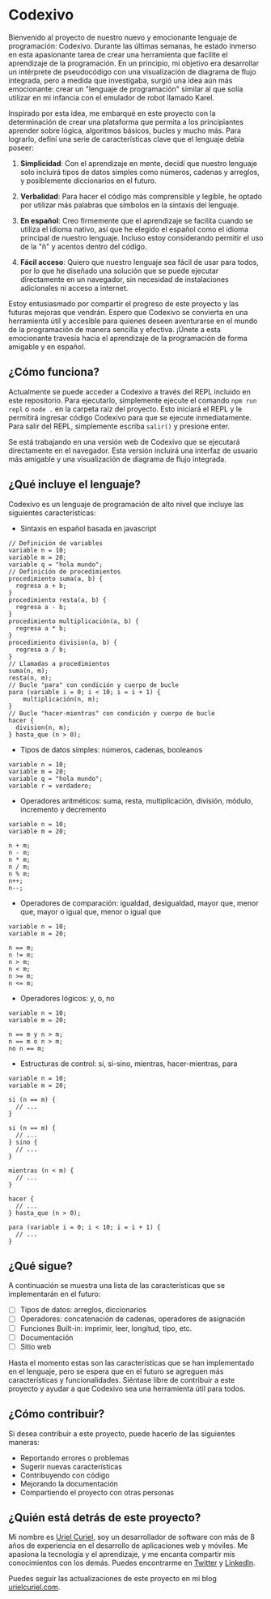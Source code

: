 # Codexivo

Bienvenido al proyecto de nuestro nuevo y emocionante lenguaje de programación: Codexivo. Durante las últimas semanas, he estado inmerso en esta apasionante tarea de crear una herramienta que facilite el aprendizaje de la programación. En un principio, mi objetivo era desarrollar un intérprete de pseudocódigo con una visualización de diagrama de flujo integrada, pero a medida que investigaba, surgió una idea aún más emocionante: crear un "lenguaje de programación" similar al que solía utilizar en mi infancia con el emulador de robot llamado Karel.

Inspirado por esta idea, me embarqué en este proyecto con la determinación de crear una plataforma que permita a los principiantes aprender sobre lógica, algoritmos básicos, bucles y mucho más. Para lograrlo, definí una serie de características clave que el lenguaje debía poseer:

1. **Simplicidad**: Con el aprendizaje en mente, decidí que nuestro lenguaje solo incluirá tipos de datos simples como números, cadenas y arreglos, y posiblemente diccionarios en el futuro.

2. **Verbalidad**: Para hacer el código más comprensible y legible, he optado por utilizar más palabras que símbolos en la sintaxis del lenguaje.

3. **En español**: Creo firmemente que el aprendizaje se facilita cuando se utiliza el idioma nativo, así que he elegido el español como el idioma principal de nuestro lenguaje. Incluso estoy considerando permitir el uso de la "ñ" y acentos dentro del código.

4. **Fácil acceso**: Quiero que nuestro lenguaje sea fácil de usar para todos, por lo que he diseñado una solución que se puede ejecutar directamente en un navegador, sin necesidad de instalaciones adicionales ni acceso a internet.

Estoy entusiasmado por compartir el progreso de este proyecto y las futuras mejoras que vendrán. Espero que Codexivo se convierta en una herramienta útil y accesible para quienes deseen aventurarse en el mundo de la programación de manera sencilla y efectiva. ¡Únete a esta emocionante travesía hacia el aprendizaje de la programación de forma amigable y en español.

## ¿Cómo funciona?

Actualmente se puede acceder a Codexivo a través del REPL incluido en este repositorio. Para ejecutarlo, simplemente ejecute el comando `npm run repl` o `node .` en la carpeta raíz del proyecto. Esto iniciará el REPL y le permitirá ingresar código Codexivo para que se ejecute inmediatamente. Para salir del REPL, simplemente escriba `salir()` y presione enter.

Se está trabajando en una versión web de Codexivo que se ejecutará directamente en el navegador. Esta versión incluirá una interfaz de usuario más amigable y una visualización de diagrama de flujo integrada.

## ¿Qué incluye el lenguaje?

Codexivo es un lenguaje de programación de alto nivel que incluye las siguientes características:

- Sintaxis en español basada en javascript
```
// Definición de variables
variable n = 10;
variable m = 20;
variable q = "hola mundo";
// Definición de procedimientos
procedimiento suma(a, b) {
  regresa a + b;
}
procedimiento resta(a, b) {
  regresa a - b;
}
procedimiento multiplicación(a, b) {
  regresa a * b;
}
procedimiento division(a, b) {
  regresa a / b;
}
// Llamadas a procedimientos
suma(n, m);
resta(n, m);
// Bucle "para" con condición y cuerpo de bucle
para (variable i = 0; i < 10; i = i + 1) {
    multiplicación(n, m);
}
// Bucle "hacer-mientras" con condición y cuerpo de bucle
hacer {
  division(n, m);
} hasta_que (n > 0);
```
- Tipos de datos simples: números, cadenas, booleanos 
```
variable n = 10;
variable m = 20;
variable q = "hola mundo";
variable r = verdadero;
```
- Operadores aritméticos: suma, resta, multiplicación, división, módulo, incremento y decremento
```
variable n = 10;
variable m = 20;

n + m;
n - m;
n * m;
n / m;
n % m;
n++;
n--;
```

- Operadores de comparación: igualdad, desigualdad, mayor que, menor que, mayor o igual que, menor o igual que
```
variable n = 10;
variable m = 20;

n == m;
n != m;
n > m;
n < m;
n >= m;
n <= m;
```

- Operadores lógicos: y, o, no
```
variable n = 10;
variable m = 20;

n == m y n > m;
n == m o n > m;
no n == m;
```

- Estructuras de control: si, si-sino, mientras, hacer-mientras, para
```
variable n = 10;
variable m = 20;

si (n == m) {
  // ...
}

si (n == m) {
  // ...
} sino {
  // ...
}

mientras (n < m) {
  // ...
}

hacer {
  // ...
} hasta_que (n > 0);

para (variable i = 0; i < 10; i = i + 1) {
  // ...
}
```


## ¿Qué sigue?

A continuación se muestra una lista de las características que se implementarán en el futuro:

- [ ] Tipos de datos: arreglos, diccionarios
- [ ] Operadores: concatenación de cadenas, operadores de asignación
- [ ] Funciones Built-in: imprimir, leer, longitud, tipo, etc.
- [ ] Documentación
- [ ] Sitio web

Hasta el momento estas son las características que se han implementado en el lenguaje, pero se espera que en el futuro se agreguen más características y funcionalidades. Siéntase libre de contribuir a este proyecto y ayudar a que Codexivo sea una herramienta útil para todos.

## ¿Cómo contribuir?

Si desea contribuir a este proyecto, puede hacerlo de las siguientes maneras:

- Reportando errores o problemas
- Sugerir nuevas características
- Contribuyendo con código
- Mejorando la documentación
- Compartiendo el proyecto con otras personas

## ¿Quién está detrás de este proyecto?

Mi nombre es [Uriel Curiel](https://twitter.com/UrielCuriel), soy un desarrollador de software con más de 8 años de
experiencia en el desarrollo de aplicaciones web y móviles. Me apasiona la tecnología y el aprendizaje, y me encanta compartir mis conocimientos con los demás. Puedes encontrarme en [Twitter](https://twitter.com/UrielCuriel) y [LinkedIn](https://www.linkedin.com/in/urielcuriel/).

Puedes seguir las actualizaciones de este proyecto en mi blog [urielcuriel.com](https://urielcuriel.dev/blog).
